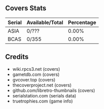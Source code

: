 ## Covers Stats

| Serial | Available/Total | Percentage |
| ------ | --------------- | ---------- |
| ASIA | 0/??? | 0.00% |
| BCAS | 0/355 | 0.00% |


## Credits
- wiki.rpcs3.net (covers)
- gametdb.com (covers)
- gvcover.top (covers)
- thecoverproject.net (covers)
- github.com/libretro-thumbnails (covers)
- serialstation.com (serials data)
- truetrophies.com (game info)


<!-- pcsx2.net
psxdatacenter.com
imkira3
waifu2x 
https://en.wikipedia.org/wiki/List_of_PlayStation_3_games_(A%E2%80%93C)
-->
